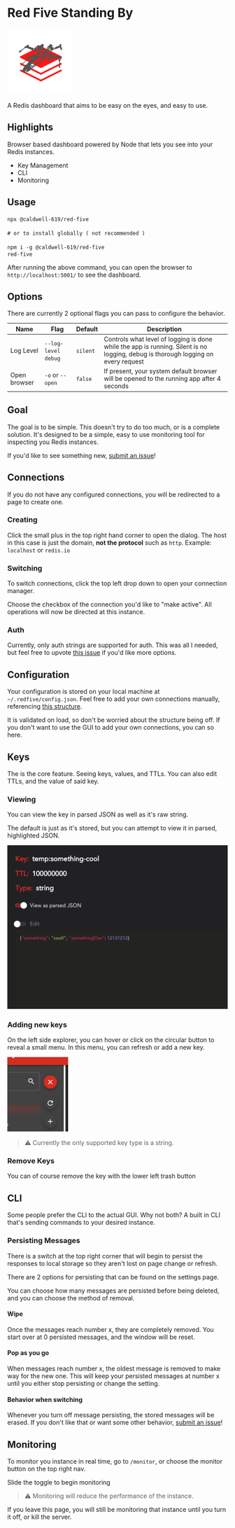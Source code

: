 # Red Five Standing By

<img src='docs/red-five-logo.svg' height='150px'>

A Redis dashboard that aims to be easy on the eyes, and easy to use.

## Highlights

Browser based dashboard powered by Node that lets you see into your Redis instances.

- Key Management
- CLI
- Monitoring

## Usage

```shell
npx @caldwell-619/red-five

# or to install globally ( not recommended )

npm i -g @caldwell-619/red-five
red-five
```

After running the above command, you can open the browser to `http://localhost:5001/` to see the dashboard.

## Options

There are currently 2 optional flags you can pass to configure the behavior.

| Name         | Flag                | Default  | Description                                                                                                                       |
| ------------ | ------------------- | -------- | --------------------------------------------------------------------------------------------------------------------------------- |
| Log Level    | `--log-level debug` | `silent` | Controls what level of logging is done while the app is running. Silent is no logging, debug is thorough logging on every request |
| Open browser | `-o` or `--open`    | `false`  | If present, your system default browser will be opened to the running app after 4 seconds                                         |

## Goal

The goal is to be simple. This doesn't try to do too much, or is a complete solution. It's designed to be a simple, easy to use monitoring tool for inspecting you Redis instances.

If you'd like to see something new, [submit an issue](https://github.com/christopher-caldwell/red-five/issues/new)!

## Connections

If you do not have any configured connections, you will be redirected to a page to create one.

### Creating

Click the small plus in the top right hand corner to open the dialog. The host in this case is just the domain, **not the protocol** such as `http`. Example: `localhost` or `redis.io`

### Switching

To switch connections, click the top left drop down to open your connection manager.

Choose the checkbox of the connection you'd like to "make active". All operations will now be directed at this instance.

### Auth

Currently, only auth strings are supported for auth. This was all I needed, but feel free to upvote [this issue](https://github.com/christopher-caldwell/red-five/issues/7) if you'd like more options.

## Configuration

Your configuration is stored on your local machine at `~/.redfive/config.json`. Feel free to add your own connections manually, referencing [this structure](api/src/interfaces/index.ts#L28-L33).

It is validated on load, so don't be worried about the structure being off. If you don't want to use the GUI to add your own connections, you can so here.

## Keys

The is the core feature. Seeing keys, values, and TTLs. You can also edit TTLs, and the value of said key.

### Viewing

You can view the key in parsed JSON as well as it's raw string.

The default is just as it's stored, but you can attempt to view it in parsed, highlighted JSON.

![](docs/parsed-key.png)

### Adding new keys

On the left side explorer, you can hover or click on the circular button to reveal a small menu. In this menu, you can refresh or add a new key.

![](docs/speed-dial.png)

> :warning: Currently the only supported key type is a string.

### Remove Keys

You can of course remove the key with the lower left trash button

## CLI

Some people prefer the CLI to the actual GUI. Why not both? A built in CLI that's sending commands to your desired instance.

### Persisting Messages

There is a switch at the top right corner that will begin to persist the responses to local storage so they aren't lost on page change or refresh.

There are 2 options for persisting that can be found on the settings page.

You can choose how many messages are persisted before being deleted, and you can choose the method of removal.

#### Wipe

Once the messages reach number x, they are completely removed. You start over at 0 persisted messages, and the window will be reset.

#### Pop as you go

When messages reach number x, the oldest message is removed to make way for the new one. This will keep your persisted messages at number x until you either stop persisting or change the setting.

#### Behavior when switching

Whenever you turn off message persisting, the stored messages will be erased. If you don't like that or want some other behavior, [submit an issue](https://github.com/christopher-caldwell/red-five/issues/new)!

## Monitoring

To monitor you instance in real time, go to `/monitor`, or choose the monitor button on the top right nav.

Slide the toggle to begin monitoring

> :warning: Monitoring will reduce the performance of the instance.

If you leave this page, you will still be monitoring that instance until you turn it off, or kill the server.
